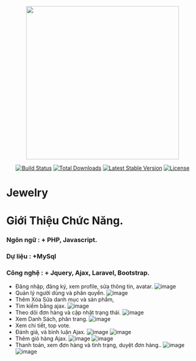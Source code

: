 <p align="center"><a href="https://laravel.com" target="_blank"><img src="https://raw.githubusercontent.com/laravel/art/master/logo-lockup/5%20SVG/2%20CMYK/1%20Full%20Color/laravel-logolockup-cmyk-red.svg" width="400"></a></p>

<p align="center">
<a href="https://travis-ci.org/laravel/framework"><img src="https://travis-ci.org/laravel/framework.svg" alt="Build Status"></a>
<a href="https://packagist.org/packages/laravel/framework"><img src="https://poser.pugx.org/laravel/framework/d/total.svg" alt="Total Downloads"></a>
<a href="https://packagist.org/packages/laravel/framework"><img src="https://poser.pugx.org/laravel/framework/v/stable.svg" alt="Latest Stable Version"></a>
<a href="https://packagist.org/packages/laravel/framework"><img src="https://poser.pugx.org/laravel/framework/license.svg" alt="License"></a>
</p>

   # Jewelry
<h1> Giới Thiệu Chức Năng.</h1>
<h3> Ngôn ngữ : + PHP, Javascript.</h3>
<h3> Dự liệu : +MySql </h3>
<h3> Công nghệ : + Jquery, Ajax, Laravel, Bootstrap.</h3>

- Đăng nhập, đăng ký, xem profile, sửa thông tin, avatar.
![image](https://user-images.githubusercontent.com/51897718/114185490-fbcf0480-996f-11eb-9951-f90efe7079c8.png)
- Quản lý người dùng và phân quyền.
![image](https://user-images.githubusercontent.com/51897718/114185754-46508100-9970-11eb-8363-937ed7882f49.png)
- Thêm Xóa Sửa danh mục và sản phẩm,
- Tìm kiếm bằng ajax.
![image](https://user-images.githubusercontent.com/51897718/114185636-24ef9500-9970-11eb-8fef-74f11d632ecd.png)
- Theo dõi đơn hàng và cập nhật trạng thái.
![image](https://user-images.githubusercontent.com/51897718/114185886-6b44f400-9970-11eb-9d53-d145331e7638.png)
- Xem Danh Sách, phân trang.
![image](https://user-images.githubusercontent.com/51897718/114186007-8ca5e000-9970-11eb-9412-ea2ca5063124.png)
- Xem chi tiết, top vote.
- Đánh giá, và bình luận Ajax.
![image](https://user-images.githubusercontent.com/51897718/114186249-d1ca1200-9970-11eb-8f63-1aa8866c0e6f.png)
![image](https://user-images.githubusercontent.com/51897718/114186294-de4e6a80-9970-11eb-8919-c095239f4a4b.png)
- Thêm giỏ hàng Ajax.
![image](https://user-images.githubusercontent.com/51897718/114186535-2bcad780-9971-11eb-8b0d-35abc443e147.png)
![image](https://user-images.githubusercontent.com/51897718/114186636-4a30d300-9971-11eb-9f35-941baf3d0cbc.png)
- Thanh toán, xem đơn hàng và tình trạng, duyệt đơn hàng..
![image](https://user-images.githubusercontent.com/51897718/114186710-60d72a00-9971-11eb-8f13-e5cfa1407cc9.png)
![image](https://user-images.githubusercontent.com/51897718/114186840-85330680-9971-11eb-9e35-245cf049f979.png)




